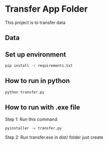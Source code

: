 # Transfer App Folder
This project is to transfer data 

## Data 


## Set up environment
```bash
pip install -r requirements.txt
```
## How to run in python
```bash
python transfer.py
```
## How to run with .exe file
Step 1: Run this command:
```bash
pyinstaller -w transfer.py
```
Step 2: Run transfer.exe in dist/ folder just create